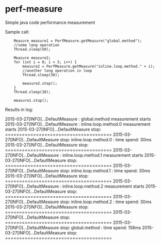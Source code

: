 # perf-measure
Simple java code performance measurement

Sample call:

        Measure measure1 = PerfMeasure.getMeasure("global.method");
        //some long operation
        Thread.sleep(50);

        Measure measure2;
        for (int i = 0; i < 3; i++) {
            measure2 = PerfMeasure.getMeasure("inline.loop.method." + i);
            //another long operation in loop
            Thread.sleep(30);
            
            measure2.stop();
        }
        Thread.sleep(10);
        
        measure1.stop();

Results in log:

2015-03-27[INFO]...DefaultMeasure <init>: global.method measurement starts 
2015-03-27[INFO]...DefaultMeasure <init>: inline.loop.method.0 measurement starts 
2015-03-27[INFO]...DefaultMeasure stop: ====================================== 
2015-03-27[INFO]...DefaultMeasure stop: inline.loop.method.0 : time spend: 30ms 
2015-03-27[INFO]...DefaultMeasure stop: ====================================== 
2015-03-27[INFO]...DefaultMeasure <init>: inline.loop.method.1 measurement starts 
2015-03-27[INFO]...DefaultMeasure stop: ====================================== 
2015-03-27[INFO]...DefaultMeasure stop: inline.loop.method.1 : time spend: 30ms 
2015-03-27[INFO]...DefaultMeasure stop: ====================================== 
2015-03-27[INFO]...DefaultMeasure <init>: inline.loop.method.2 measurement starts 
2015-03-27[INFO]...DefaultMeasure stop: ====================================== 
2015-03-27[INFO]...DefaultMeasure stop: inline.loop.method.2 : time spend: 30ms 
2015-03-27[INFO]...DefaultMeasure stop: ====================================== 
2015-03-27[INFO]...DefaultMeasure stop: ====================================== 
2015-03-27[INFO]...DefaultMeasure stop: global.method : time spend: 158ms 
2015-03-27[INFO]...DefaultMeasure stop: ====================================== 
